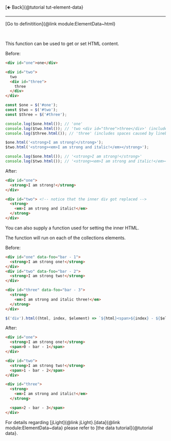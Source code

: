 [🡸 Back]{@tutorial tut-element-data}
___

[Go to definitition]{@link module:ElementData~html}

&nbsp;

This function can be used to get or set HTML content.

Before:
```html
<div id="one">one</div>

<div id="two">
  two
  <div id="three">
    three
  </div>
</div>
```

```js
const $one = $('#one');
const $two = $('#two');
const $three = $('#three');

console.log($one.html()); // 'one'
console.log($two.html()); // 'two <div id="three">three</div>' (includes spaces caused by linebreaks)
console.log($three.html()); // 'three' (includes spaces caused by linebreaks)

$one.html('<strong>I am strong!</strong>');
$two.html('<strong><em>I am strong and italic!</em></strong>');

console.log($one.html()); // '<strong>I am strong!</strong>'
console.log($two.html()); // '<strong><em>I am strong and italic!</em></strong>'
```

After:
```html
<div id="one">
  <strong>I am strong!</strong>
</div>

<div id="two"> <!-- notice that the inner div got replaced -->
  <strong>
    <em>I am strong and italic!</em>
  </strong>
</div>
```

You can also supply a function used for setting the inner HTML.

The function will run on each of the collections elements.

Before:
```html
<div id="one" data-foo="bar - 1">
  <strong>I am strong one!</strong>
</div>
<div id="two" data-foo="bar - 2">
  <strong>I am strong two!</strong>
</div>

<div id="three" data-foo="bar - 3">
  <strong>
    <em>I am strong and italic three!</em>
  </strong>
</div>
```

```js
$('div').html((html, index, $element) => `${html}<span>${index} - ${$element.data('foo')}</span>`);
```

After:
```html
<div id="one">
  <strong>I am strong one!</strong>
  <span>0 - bar - 1</span>
</div>

<div id="two">
  <strong>I am strong two!</strong>
  <span>1 - bar - 2</span>
</div>

<div id="three">
  <strong>
    <em>I am strong and italic!</em>
  </strong>

  <span>2 - bar - 3</span>
</div>
```

For details regarding [jLight]{@link jLight}.[data]{@link module:ElementData~data} please refer to [the data tutorial]{@tutorial data}.

